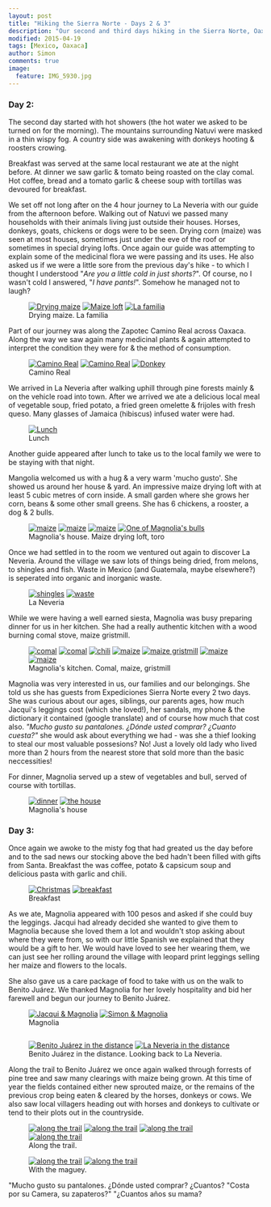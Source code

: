```yaml
---
layout: post
title: "Hiking the Sierra Norte - Days 2 & 3"
description: "Our second and third days hiking in the Sierra Norte, Oaxaca"
modified: 2015-04-19
tags: [Mexico, Oaxaca]
author: Simon
comments: true
image:
  feature: IMG_5930.jpg
---
```


### Day 2:

The second day started with hot showers (the hot water we asked to be turned on for the morning). The mountains surrounding Natuvi were masked in a thin wispy fog. A country side was awakening with donkeys hooting & roosters crowing.

Breakfast was served at the same local restaurant we ate at the night before. At dinner we saw garlic & tomato being roasted on the clay comal. Hot coffee, bread and a tomato garlic & cheese soup with tortillas was devoured for breakfast.

We set off not long after on the 4 hour journey to La Neveria with our guide from the afternoon before. Walking out of Natuvi we passed many households with their animals living just outside their houses. Horses, donkeys, goats, chickens or dogs were to be seen. Drying corn (maize) was seen at most houses, sometimes just under the eve of the roof or sometimes in special drying lofts. Once again our guide was attempting to explain some of the medicinal flora we were passing and its uses. He also asked us if we were a little sore from the previous day's hike - to which I thought I understood "*Are you a little cold in just shorts?*". Of course, no I wasn't cold I answered, "*I have pants!*". Somehow he managed not to laugh?


<figure>
	<a href="../images/IMG_5765.jpg"><img src="../images/IMG_5765.jpg" alt="Drying maize"></a>
	<a href="../images/IMG_5760.jpg"><img src="../images/IMG_5760.jpg" alt="Maize loft"></a>
	<a href="../images/IMG_5779.jpg"><img src="../images/IMG_5779.jpg" alt="La familia"></a>
	<figcaption>Drying maize. La familia</figcaption>
</figure>

Part of our journey was along the Zapotec Camino Real across Oaxaca. Along the way we saw again many medicinal plants & again attempted to interpret the condition they were for & the method of consumption.

<figure class="half">
	<a href="../images/IMG_5784.jpg"><img src="../images/IMG_5784.jpg" alt="Camino Real"></a>
	<a href="../images/IMG_5793.jpg"><img src="../images/IMG_5793.jpg" alt="Camino Real"></a>
	<a href="../images/IMG_5798.jpg"><img src="../images/IMG_5798.jpg" alt="Donkey"></a>
	<figcaption>Camino Real</figcaption>
</figure>

We arrived in La Neveria after walking uphill through pine forests mainly & on the vehicle road into town. After we arrived we ate a delicious local meal of vegetable soup, fried potato, a fried green omelette & frijoles with fresh queso. Many glasses of Jamaica (hibiscus) infused water were had.

<figure>
	<a href="../images/IMG_5817.jpg"><img src="../images/IMG_5817.jpg" alt="Lunch"></a>
	<figcaption>Lunch</figcaption>
</figure>

Another guide appeared after lunch to take us to the local family we were to be staying with that night. 

Mangolia welcomed us with a hug & a very warm 'mucho gusto'. She showed us around her house & yard. An impressive maize drying loft with at least 5 cubic metres of corn inside. A small garden where she grows her corn, beans & some other small greens. She has 6 chickens, a rooster, a dog & 2 bulls.

<figure class="half">
	<a href="../images/IMG_5884.jpg"><img src="../images/IMG_5884.jpg" alt="maize"></a>
	<a href="../images/IMG_5886.jpg"><img src="../images/IMG_5886.jpg" alt="maize"></a>
	<a href="../images/IMG_5835.jpg"><img src="../images/IMG_5835.jpg" alt="maize"></a>
	<a href="../images/IMG_5872.jpg"><img src="../images/IMG_5872.jpg" alt="One of Magnolia's bulls"></a>
	<figcaption>Magnolia's house. Maize drying loft, toro</figcaption>
</figure>

Once we had settled in to the room we ventured out again to discover La Neveria. Around the village we saw lots of things being dried, from melons, to shingles and fish. Waste in Mexico (and Guatemala, maybe elsewhere?) is seperated into organic and inorganic waste.

<figure class="half">
	<a href="../images/IMG_5860.jpg"><img src="../images/IMG_5860.jpg" alt="shingles"></a>
	<a href="../images/IMG_5879.jpg"><img src="../images/IMG_5879.jpg" alt="waste"></a>
	<figcaption>La Neveria</figcaption>
</figure>

While we were having a well earned siesta, Magnolia was busy preparing dinner for us in her kitchen. She had a really authentic kitchen with a wood burning comal stove, maize gristmill.

<figure class="half">
	<a href="../images/IMG_5849.jpg"><img src="../images/IMG_5849.jpg" alt="comal"></a>
	<a href="../images/IMG_5881.jpg"><img src="../images/IMG_5881.jpg" alt="comal"></a>
	<a href="../images/IMG_5850.jpg"><img src="../images/IMG_5850.jpg" alt="chili"></a>
	<a href="../images/IMG_5854.jpg"><img src="../images/IMG_5854.jpg" alt="maize"></a>
	<a href="../images/IMG_5841.jpg"><img src="../images/IMG_5841.jpg" alt="maize gristmill"></a>
	<a href="../images/IMG_5847.jpg"><img src="../images/IMG_5847.jpg" alt="maize"></a>
	<a href="../images/IMG_5820.jpg"><img src="../images/IMG_5820.jpg" alt="maize"></a>
	<figcaption>Magnolia's kitchen. Comal, maize, gristmill</figcaption>
</figure>

Magnolia was very interested in us, our families and our belongings. She told us she has guests from Expediciones Sierra Norte every 2 two days. She was curious about our ages, siblings, our parents ages, how much Jacqui's leggings cost (which she loved!), her sandals, my phone & the dictionary it contained (google translate) and  of course how much that cost also. *"Mucho gusto su pantalones. ¿Dónde usted comprar? ¿Cuanto cuesta?"* she would ask about everything we had - was she a thief looking to steal our most valuable possesions? No! Just a lovely old lady who lived more than 2 hours from the nearest store that sold more than the basic neccessities!

For dinner, Magnolia served up a stew of vegetables and bull, served of course with tortillas. 

<figure class="half">
	<a href="../images/IMG_5889.jpg"><img src="../images/IMG_5889.jpg" alt="dinner"></a>
	<a href="../images/IMG_5830.jpg"><img src="../images/IMG_5830.jpg" alt="the house"></a>
	<figcaption>Magnolia's house</figcaption>
</figure>

### Day 3:

Once again we awoke to the misty fog that had greated us the day before and to the sad news our stocking above the bed hadn't been filled with gifts from Santa. Breakfast the was coffee, potato & capsicum soup and delicious pasta with garlic and chili. 

<figure class="half">
	<a href="../images/IMG_5888.jpg"><img src="../images/IMG_5888.jpg" alt="Christmas"></a>
	<a href="../images/IMG_5891.jpg"><img src="../images/IMG_5891.jpg" alt="breakfast"></a>
	<figcaption>Breakfast</figcaption>
</figure>

As we ate, Magnolia appeared with 100 pesos and asked if she could buy the leggings. Jacqui had already decided she wanted to give them to Magnolia because she loved them a lot and wouldn't stop asking about where they were from, so with our little Spanish we explained that they would be a gift to her. We would have loved to see her wearing them, we can just see her rolling around the village with leopard print leggings selling her maize and flowers to the locals.

She also gave us a care package of food to take with us on the walk to Benito Juárez. We thanked Magnolia for her lovely hospitality and bid her farewell and begun our journey to Benito Juárez.

<figure class="half">
	<a href="../images/IMG_5896.jpg"><img src="../images/IMG_5896.jpg" alt="Jacqui & Magnolia"></a>
	<a href="../images/IMG_5898.jpg"><img src="../images/IMG_5898.jpg" alt="Simon & Magnolia"></a>
	<figcaption>Magnolia</figcaption>
</figure>

<figure>
	<a href="../images/IMG_5922.jpg"><img src="../images/IMG_5922.jpg" alt=""></a>
</figure>
<figure class="half">
	<a href="../images/IMG_5926.jpg"><img src="../images/IMG_5926.jpg" alt="Benito Juárez in the distance"></a>
	<a href="../images/IMG_5939.jpg"><img src="../images/IMG_5939.jpg" alt="La Neveria in the distance"></a>
	<figcaption>Benito Juárez in the distance. Looking back to La Neveria.</figcaption>
</figure>

Along the trail to Benito Juárez we once again walked through forrests of pine tree and saw many clearings with maize being grown. At this time of year the fields contained either new sprouted maize, or the remains of the previous crop being eaten & cleared by the horses, donkeys or cows. We also saw local villagers heading out with horses and donkeys to cultivate or tend to their plots out in the countryside.

<figure class="half">
	<a href="../images/IMG_5943.jpg"><img src="../images/IMG_5943.jpg" alt="along the trail"></a>
	<a href="../images/IMG_5949.jpg"><img src="../images/IMG_5949.jpg" alt="along the trail"></a>
	<a href="../images/IMG_5940.jpg"><img src="../images/IMG_5940.jpg" alt="along the trail"></a>
	<a href="../images/IMG_5934.jpg"><img src="../images/IMG_5934.jpg" alt="along the trail"></a>
	<figcaption>Along the trail.</figcaption>
</figure>

<figure>
	<a href="../images/IMG_5624.jpg"><img src="../images/IMG_5624.jpg" alt="along the trail"></a>
	<a href="../images/IMG_5958.jpg"><img src="../images/IMG_5958.jpg" alt="along the trail"></a>
	<figcaption>With the maguey.</figcaption>
</figure>


"Mucho gusto su pantalones. ¿Dónde usted comprar? ¿Cuantos?
"Costa por su Camera, su zapateros?"
"¿Cuantos años su mama?